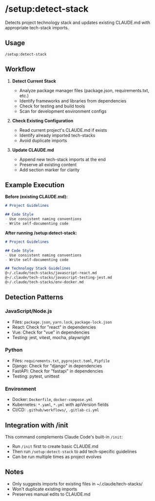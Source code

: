 # /setup:detect-stack

Detects project technology stack and updates existing CLAUDE.md with appropriate tech-stack imports.

## Usage
```
/setup:detect-stack
```

## Workflow

1. **Detect Current Stack**
   - Analyze package manager files (package.json, requirements.txt, etc.)
   - Identify frameworks and libraries from dependencies
   - Check for testing and build tools
   - Scan for development environment configs

2. **Check Existing Configuration**
   - Read current project's CLAUDE.md if exists
   - Identify already imported tech-stacks
   - Avoid duplicate imports

3. **Update CLAUDE.md**
   - Append new tech-stack imports at the end
   - Preserve all existing content
   - Add section marker for clarity

## Example Execution

**Before (existing CLAUDE.md):**
```markdown
# Project Guidelines

## Code Style
- Use consistent naming conventions
- Write self-documenting code
```

**After running /setup:detect-stack:**
```markdown
# Project Guidelines

## Code Style
- Use consistent naming conventions
- Write self-documenting code

## Technology Stack Guidelines
@~/.claude/tech-stacks/javascript-react.md
@~/.claude/tech-stacks/javascript-testing-jest.md
@~/.claude/tech-stacks/env-docker.md
```

## Detection Patterns

### JavaScript/Node.js
- Files: `package.json`, `yarn.lock`, `package-lock.json`
- React: Check for "react" in dependencies
- Vue: Check for "vue" in dependencies
- Testing: jest, vitest, mocha, playwright

### Python
- Files: `requirements.txt`, `pyproject.toml`, `Pipfile`
- Django: Check for "django" in dependencies
- FastAPI: Check for "fastapi" in dependencies
- Testing: pytest, unittest

### Environment
- Docker: `Dockerfile`, `docker-compose.yml`
- Kubernetes: `*.yaml`, `*.yml` with apiVersion fields
- CI/CD: `.github/workflows/`, `.gitlab-ci.yml`

## Integration with /init

This command complements Claude Code's built-in `/init`:
- Run `/init` first to create basic CLAUDE.md
- Then run `/setup:detect-stack` to add tech-specific guidelines
- Can be run multiple times as project evolves

## Notes
- Only suggests imports for existing files in ~/.claude/tech-stacks/
- Won't duplicate existing imports
- Preserves manual edits to CLAUDE.md